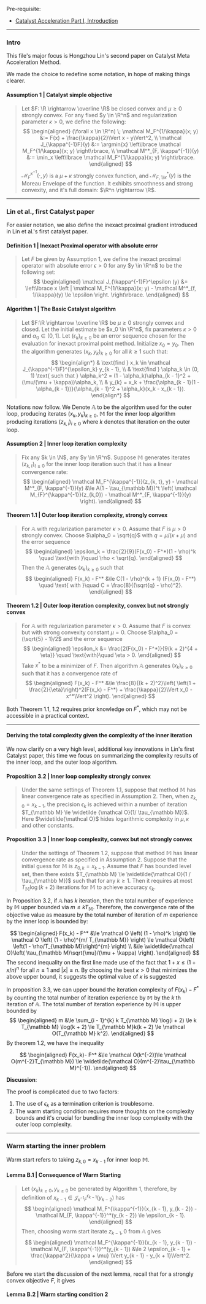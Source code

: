 Pre-requisite: 

- [Catalyst Acceleration Part I, Introduction](Catalyst%20Acceleration%20Part%20I,%20Introduction.md)

---
### **Intro**

This file's major focus is Hongzhou Lin's second paper on Catalyst Meta Acceleration Method. 

We made the choice to redefine some notation, in hope of making things clearer. 

#### **Assumption 1 | Catalyst simple objective**
> Let $F: \R \rightarrow \overline \R$ be closed convex and $\mu \ge 0$ strongly convex. 
For any fixed $y \in \R^n$ and regularization parameter $\kappa > 0$, we define the following: 
$$
\begin{aligned}
    (\forall x \in \R^n) \; 
    \mathcal M_F^{1/\kappa}(x; y) &:= F(x) + \frac{\kappa}{2}\Vert x - y\Vert^2, 
    \\
    \mathcal J_{\kappa^{-1}F}(y) 
    &:= \argmin{x} \left\lbrace
        \mathcal M_F^{1/\kappa}(x; y)
    \right\rbrace,
    \\
    \mathcal M^*_{F, \kappa^{-1}}(y) 
    &:= \min_x
    \left\lbrace
        \mathcal M_F^{1/\kappa}(x; y)
    \right\rbrace. 
\end{aligned}
$$
$\mathcal M_{F}^{\kappa^{-1}}(\cdot, y)$ is a $\mu + \kappa$ strongly convex function, and $\mathcal M^*_{F, 1/\kappa}(y)$ is the Moreau Envelope of the function. 
It exhibits smoothness and strong convexity, and it's full domain: $\R^n \rightarrow \R$. 


---
### **Lin et al., first Catalyst paper**

For easier notation, we also define the inexact proximal gradient introduced in Lin et al.'s first catalyst paper. 

#### **Definition 1 | Inexact Proximal operator with absolute error**
> Let $F$ be given by Assumption 1, we define the inexact proximal operator with absolute error $\epsilon > 0$ for any $y \in \R^n$ to be the following set: 
> $$
> \begin{aligned}
>     \mathcal J_{\kappa^{-1}F}^\epsilon (y) &= 
>     \left\lbrace
>         x \left | 
>             \mathcal M_F^{1/\kappa}(x; y) - 
>             \mathcal M^*_{f, 1/\kappa}(y) \le \epsilon
>         \right.
>     \right\rbrace. 
> \end{aligned}
> $$

#### **Algorithm 1 | The Basic Catalyst algorithm**
> Let $F:\R \rightarrow \overline \R$ be $\mu \ge 0$ strongly convex and closed. 
> Let the initial estimate be $x_0 \in \R^n$, fix parameters $\kappa > 0$ and $\alpha_0 \in (0, 1]$. 
> Let $(\epsilon_k)_{k \ge 0}$ be an error sequence chosen for the evaluation for inexact proximal point method. 
> Initialize $x_0 = y_0$. Then the algorithm generates $(x_k, y_k)_{k\ge 0}$ for all $k \ge 1$ such that: 
> $$
> \begin{align*}
>     & \text{find } x_k \in \mathcal J_{\kappa^{-1}F}^{\epsilon_k} y_{k - 1}, 
>     \\
>     & \text{find } \alpha_k \in (0, 1) \text{ such that } \alpha_k^2 = (1 - \alpha_k)\alpha_{k - 1}^2 + (\mu/(\mu + \kappa))\alpha_k,
>     \\
>     & 
>     y_{k} = x_k + \frac{\alpha_{k - 1}(1 - \alpha_{k - 1})}{\alpha_{k - 1}^2 + \alpha_k}(x_k - x_{k - 1}). 
> \end{align*}
> $$


Notations now follow. 
We Denote $\mathbb A$ to be the algorithm used for the outer loop, producing iterates $(x_k, y_k)_{k \ge0}$, $\mathbb M$ for the inner loop algorithm producing iterations $(z_{k, i})_{i \ge0}$ where $k$ denotes that iteration on the outer loop. 

#### **Assumption 2 | Inner loop iteration complexity**
> Fix any $k \in \N$, any $y \in \R^n$. 
> Suppose $\mathbb M$ generates iterates $(z_{k, t})_{t \ge 0}$ for the inner loop iteration such that it has a linear convergence rate: 
> $$
> \begin{aligned}
>     \mathcal M_F^{\kappa^{-1}}(z_{k, t}, y) - \mathcal M^*_{F, \kappa^{-1}}(y) 
>     &\le 
>     A(1 - \tau_{\mathbb M})^t
>     \left(
>         \mathcal M_{F}^{\kappa^{-1}}(z_{k,0})
>         -
>         \mathcal M^*_{F, \kappa^{-1}}(y)
>     \right). 
> \end{aligned}
> $$


#### **Theorem 1.1 | Outer loop iteration complexity, strongly convex**
> For $\mathbb A$ with regularization parameter $\kappa > 0$. 
> Assume that $F$ is $\mu > 0$ strongly convex. 
> Choose $\alpha_0 = \sqrt{q}$ with $q = \mu/(\kappa + \mu)$ and the error sequence 
> $$
> \begin{aligned}
>     \epsilon_k = \frac{2}{9}(F(x_0) - F^*)(1 - \rho)^k \quad \text{with }\quad 
>     \rho < \sqrt{q}. 
> \end{aligned}
> $$
> Then the $\mathbb A$ generates $(x_{k})_{k \ge 0}$ such that 
> $$
> \begin{aligned}
>     F(x_k) - F^* &\le 
>     C(1 - \rho)^{k + 1} (F(x_0) - F^*) \quad \text{ with }\quad 
>     C = \frac{8}{(\sqrt{q} - \rho)^2}. 
> \end{aligned}
> $$



#### **Theorem 1.2 | Outer loop iteration complexity, convex but not strongly convex**
> For $\mathbb A$ with regularization parameter $\kappa > 0$. 
> Assume that $F$ is convex but with strong convexity constant $\mu = 0$. 
> Choose $\alpha_0 = (\sqrt{5} - 1)/2$ and the error sequence 
> $$
> \begin{aligned}
>     \epsilon_k &= \frac{2(F(x_0) - F^*)}{9(k + 2)^{4 + \eta}} \quad 
>     \text{with}\quad \eta > 0. 
> \end{aligned}
> $$
> Take $x^*$ to be a minimizer of $F$. 
> Then algorithm $\mathbb A$ generates $(x_k)_{k \ge0}$ such that it has a convergence rate of 
> $$
> \begin{aligned}
>     F(x_k) - F^* &\le 
>     \frac{8}{(k + 2)^2}\left(
>         \left(1 + \frac{2}{\eta}\right)^2(F(x_k) - F^*)
>         + \frac{\kappa}{2}\Vert x_0 - x^*\Vert^2
>     \right).
> \end{aligned}
> $$


Both Theorem 1.1, 1.2 requires prior knowledge on $F^*$, which may not be accessible in a practical context. 



---
#### **Deriving the total complexity given the complexity of the inner iteration**
We now clarify on a very high level, additional key innovations in Lin's first Catalyst paper, this time we focus on summarizing the complexity results of the inner loop, and the outer loop algorithm. 


#### **Proposition 3.2 | Inner loop complexity strongly convex**
> Under the same settings of Theorem 1.1, suppose that method $\mathbb M$ has linear convergence rate as specified in Assumption 2. 
> Then, when $z_{k, 0} = x_{k - 1}$, the precision $\epsilon_k$ is achieved within a number of iteration $T_{\mathbb M} \le \widetilde {\mathcal O}(1/ \tau_{\mathbb M})$. 
> Here $\widetilde{\mathcal O}$ hides logarithmic complexity in $\mu, \kappa$ and other constants. 


#### **Proposition 3.3 | Inner loop complexity, convex but not strongly convex**
> Under the settings of Theorem 1.2, suppose that method $\mathbb M$ has linear convergence rate as specified in Assumption 2. 
> Suppose that the initial guess for $\mathbb M$ is $z_{0, k} = x_{k - 1}$. 
> Assume that $F$ has bounded level set, then there exists $T_{\mathbb M} \le \widetilde{\mathcal O}(1 / \tau_{\mathbb M})$ such that for any $k \ge 1$. 
> Then it requires at most $T_{\mathbb M}\log(k + 2)$ iterations for $\mathbb M$ to achieve accuracy $\epsilon_k$. 

In Proposition 3.2, if $\mathbb A$ has $k$ iteration, then the total number of experience  by $\mathbb M$ upper bounded via $m \le k T_{\mathbb M}$. 
Therefore, the convergence rate of the objective value as measure by the total number of iteration of $m$ experience by the inner loop is bounded by: 

$$
\begin{aligned}
    F(x_k) - F^* &\le \mathcal O \left(
        (1 - \rho)^k 
    \right) \le 
    \mathcal O \left(
        (1 - \rho)^{m/ T_{\mathbb M}}
    \right) \le 
    \mathcal O\left(
        \left(1 - \rho/T_{\mathbb M}\right)^{m}
    \right)
    \\
    &\le \widetilde{\mathcal O}\left(
        \tau_{\mathbb M}\sqrt{\mu}/(\mu + \kappa)
    \right). 
\end{aligned}
$$
The second inequality on the first line made use of the fact that $1 + x \le (1 + x/n)^n$ for all $n \ge 1$ and $|x| \le n$. 
By choosing the best $\kappa > 0$ that minimizes the above upper bound, it suggests the optimal value of $\kappa$ is suggested 

In proposition 3.3, we can upper bound the iteration complexity of $F(x_k) - F^*$ by counting the total number of iteration experience by $\mathbb M$ by the $k$ th iteration of $\mathbb A$. 
The total number of iteration experience by $\mathbb M$ is upper bounded by 
$$
\begin{aligned}
    m &\le \sum_{i - 1}^{k} k T_{\mathbb M} \log(i + 2) \le k T_{\mathbb M} \log(k + 2) 
    \le T_{\mathbb M}k(k + 2) 
    \le 
    \mathcal O(T_{\mathbb M} k^2). 
\end{aligned}
$$
By theorem 1.2, we have the inequality 

$$
\begin{aligned}
    F(x_k)- F^* &\le 
    \mathcal O(k^{-2})\le 
    \mathcal O(m^{-2}T_{\mathbb M}) \le \widetilde{\mathcal O}(m^{-2}\tau_{\mathbb M}^{-1}). 
\end{aligned}
$$

**Discussion**: 

The proof is complicated due to two factors: 
1. The use of $\epsilon_k$ as a termination criterion is troublesome. 
2. The warm starting condition requires more thoughts on the complexity bounds and it's crucial for bundling the inner loop complexity with the outer loop complexity. 

---
### **Warm starting the inner problem**

Warm start refers to taking $z_{k, 0} = x_{k - 1}$ for inner loop $\mathbb M$. 

#### **Lemma B.1 | Consequence of Warm Starting**
> Let $(x_k)_{k \ge 0}, y_{k \ge 0}$ be generated by Algorithm 1, therefore, by definition of $x_{k - 1} \in \mathcal J_{\kappa^{-1}F}^{\epsilon_{k - 1}} (y_{k - 2})$ has 
> $$
> \begin{aligned}
>     \mathcal M_F^{\kappa^{-1}}(x_{k - 1}, y_{k - 2}) - 
>     \mathcal M_{F, \kappa^{-1}}^*(y_{k - 2}) \le \epsilon_{k - 1}. 
> \end{aligned}
> $$
> Then, choosing warm start iterate $z_{k - 1}, 0$ from $\mathbb A$ gives 
> $$
> \begin{aligned}
>     \mathcal M_F^{\kappa^{-1}}(x_{k - 1}, y_{k - 1}) - 
>     \mathcal M_{F, \kappa^{-1}}^*(y_{k - 1}) 
>     &\le 
>     2 \epsilon_{k - 1} + \frac{\kappa^2}{\kappa + \mu}
>     \Vert y_{k - 1} - y_{k + 1}\Vert^2. 
> \end{aligned}
> $$

Before we start the discussion of the next lemma, recall that for a strongly convex objective $F$, it gives 

#### **Lemma B.2 | Warm starting condition 2**

